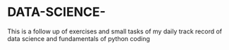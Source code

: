 # DATA-SCIENCE-
This is a follow up of exercises and small tasks of my daily track record of data science and fundamentals of python coding 
